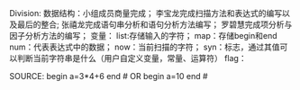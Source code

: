 Division:
数据结构：小组成员商量完成；
李宝龙完成扫描方法和表达式的编写以及最后的整合;
张禧龙完成语句串分析和语句分析方法编写；
罗碧慧完成项分析与因子分析方法的编写；
变量：
list:存储输入的字符；
map：存储begin和end
num：代表表达式中的数据；
now：当前扫描的字符；
syn：标志，通过其值可以判断当前字符串是什么（用户自定义变量，常量、运算符）
flag：


SOURCE:
begin a=3*4+6 end #
OR
begin a=10 end #